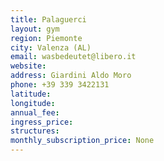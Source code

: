 ```yaml
---
title: Palaguerci
layout: gym
region: Piemonte
city: Valenza (AL)
email: wasbedeutet@libero.it
website: 
address: Giardini Aldo Moro
phone: +39 339 3422131
latitude: 
longitude: 
annual_fee: 
ingress_price: 
structures: 
monthly_subscription_price: None
---
```



